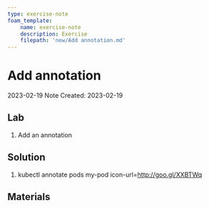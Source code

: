 ```yaml
---
type: exercise-note
foam_template:
    name: exercise-note
    description: Exercise
    filepath: 'new/Add annotation.md'
---
```

# Add annotation
2023-02-19
Note Created: 2023-02-19

## Lab 

1. Add an annotation

## Solution

1. kubectl annotate pods my-pod icon-url=http://goo.gl/XXBTWq

## Materials